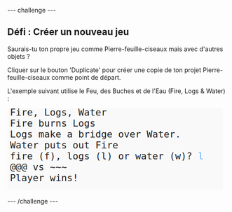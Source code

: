 --- challenge ---
## Défi : Créer un nouveau jeu 

Saurais-tu ton propre jeu comme Pierre-feuille-ciseaux mais avec d'autres objets ?

Cliquer sur le bouton 'Duplicate' pour créer une copie de ton projet Pierre-feuille-ciseaux comme point de départ.

L'exemple suivant utilise le Feu, des Buches et de l'Eau (Fire, Logs & Water) :

![capture d'écran](images/rps-fire.png)




--- /challenge ---
